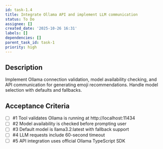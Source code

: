 ```yaml
---
id: task-1.4
title: Integrate Ollama API and implement LLM communication
status: To Do
assignee: []
created_date: '2025-10-26 16:31'
labels: []
dependencies: []
parent_task_id: task-1
priority: high
---
```


## Description

<!-- SECTION:DESCRIPTION:BEGIN -->
Implement Ollama connection validation, model availability checking, and API communication for generating emoji recommendations. Handle model selection with defaults and fallbacks.
<!-- SECTION:DESCRIPTION:END -->

## Acceptance Criteria
<!-- AC:BEGIN -->
- [ ] #1 Tool validates Ollama is running at http://localhost:11434
- [ ] #2 Model availability is checked before prompting user
- [ ] #3 Default model is llama3.2:latest with fallback support
- [ ] #4 LLM requests include 60-second timeout
- [ ] #5 API integration uses official Ollama TypeScript SDK
<!-- AC:END -->
